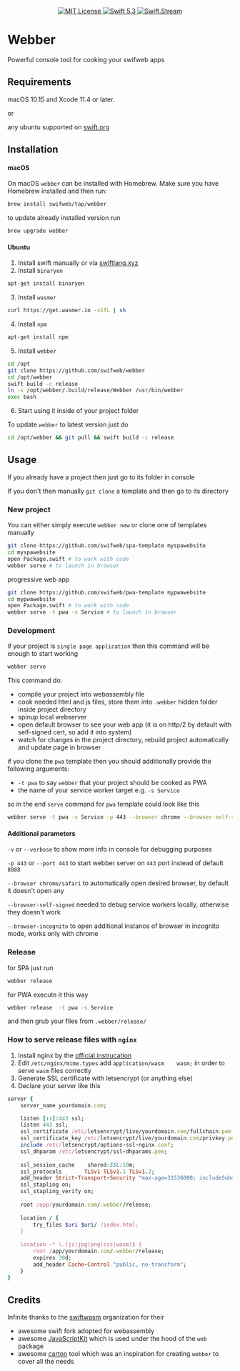 <p align="center">
    <a href="LICENSE">
        <img src="https://img.shields.io/badge/license-MIT-brightgreen.svg" alt="MIT License">
    </a>
    <a href="https://swift.org">
        <img src="https://img.shields.io/badge/swift-5.3-brightgreen.svg" alt="Swift 5.3">
    </a>
    <a href="https://discord.gg/q5wCPYv">
        <img src="https://img.shields.io/discord/612561840765141005" alt="Swift.Stream">
    </a>
</p>


# Webber

Powerful console tool for cooking your swifweb apps

## Requirements

macOS 10.15 and Xcode 11.4 or later.

or 

any ubuntu supported on [swift.org](https://swift.org/)

## Installation

#### macOS

On macOS `webber` can be installed with Homebrew. Make sure you have Homebrew installed and then run:

```bash
brew install swifweb/tap/webber
```

to update already installed version run

```bash
brew upgrade webber
```

#### Ubuntu

1. Install swift manually or via [swiftlang.xyz](https://www.swiftlang.xyz)
2. Install `binaryen`
```bash
apt-get install binaryen
```
3. Install `wasmer`
```bash
curl https://get.wasmer.io -sSfL | sh
```
4. Install `npm`
```bash
apt-get install npm
```
5. Install `webber`
```bash
cd /opt
git clone https://github.com/swifweb/webber
cd /opt/webber
swift build -c release
ln -s /opt/webber/.build/release/Webber /usr/bin/webber
exec bash
```
6. Start using it inside of your project folder

To update `webber` to latest version just do
```bash
cd /opt/webber && git pull && swift build -c release
```

## Usage

If you already have a project then just go to its folder in console

If you don't then manually `git clone` a template and then go to its directory

### New project

You can either simply execute `webber new` or clone one of templates manually

```bash
git clone https://github.com/swifweb/spa-template myspawebsite
cd myspawebsite
open Package.swift # to work with code
webber serve # to launch in browser
```

progressive web app
```bash
git clone https://github.com/swifweb/pwa-template mypwawebsite
cd mypwawebsite
open Package.swift # to work with code
webber serve -t pwa -s Service # to launch in browser
```

### Development

if your project is `single page application` then this command will be enough to start working

```bash
webber serve 
```

This command do:
- compile your project into webassembly file
- cook needed html and js files, store them into `.webber` hidden folder inside project directory
- spinup local webserver
- open default browser to see your web app (it is on http/2 by default with self-signed cert, so add it into system)
- watch for changes in the project directory, rebuild project automatically and update page in browser

if you clone the `pwa` template then you should additionally provide the following arguments:
- `-t pwa` to say `webber` that your project should be cooked as PWA
- the name of your service worker target e.g. `-s Service`

so in the end `serve` command for `pwa` template could look like this

```bash
webber serve -t pwa -s Service -p 443 --browser chrome --browser-self-signed --browser-incognito
```

#### Additional parameters

`-v` or `--verbose` to show more info in console for debugging purposes

`-p 443` or `--port 443` to start webber server on `443` port instead of default `8888`

`--browser chrome/safari` to automatically open desired browser, by default it doesn't open any

`--browser-self-signed` needed to debug service workers locally, otherwise they doesn't work

`--browser-incognito` to open additional instance of browser in incognito mode, works only with chrome

### Release

for SPA just run

```bash
webber release
```

for PWA execute it this way

```bash
webber release  -t pwa -s Service
```

and then grub your files from `.webber/release/`

### How to serve release files with `nginx`

1. Install nginx by the [official instrucation](https://www.nginx.com/resources/wiki/start/topics/tutorials/install/)
2. Edit `/etc/nginx/mime.types` add `application/wasm    wasm;` in order to serve `wasm` files correctly
3. Generate SSL certificate with letsencrypt (or anything else)
4. Declare your server like this
```ruby
server {
    server_name yourdomain.com;

    listen [::]:443 ssl;
    listen 443 ssl;
    ssl_certificate /etc/letsencrypt/live/yourdomain.com/fullchain.pem;
    ssl_certificate_key /etc/letsencrypt/live/yourdomain.com/privkey.pem;
    include /etc/letsencrypt/options-ssl-nginx.conf;
    ssl_dhparam /etc/letsencrypt/ssl-dhparams.pem;
    
    ssl_session_cache    shared:SSL:10m;
    ssl_protocols       TLSv1 TLSv1.1 TLSv1.2;
    add_header Strict-Transport-Security "max-age=31536000; includeSubdomains;";
    ssl_stapling on;
    ssl_stapling_verify on;
    
    root /app/yourdomain.com/.webber/release;
    
    location / {
        try_files $uri $uri/ /index.html;
    }
 	
    location ~* \.(js|jpg|png|css|wasm)$ {
        root /app/yourdomain.com/.webber/release;
        expires 30d;
        add_header Cache-Control "public, no-transform";
    }
}
```

## Credits

Infinite thanks to the [swiftwasm](https://github.com/swiftwasm) organization for their
- awesome swift fork adopted for webassembly
- awesome [JavaScriptKit](https://github.com/swiftwasm/JavaScriptKit) which is used under the hood of the `web` package
- awesome [carton](https://github.com/swiftwasm/carton) tool which was an inspiration for creating `webber` to cover all the needs
